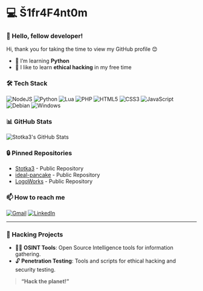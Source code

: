 # 💻 Š1fr4F4nt0m

### 👋 Hello, fellow developer!

Hi, thank you for taking the time to view my GitHub profile 😊

- 🌱 I’m learning **Python**
- 👾 I like to learn **ethical hacking** in my free time

### 🛠️ Tech Stack
![NodeJS](https://img.shields.io/badge/NodeJS-339933?style=for-the-badge&logo=node.js&logoColor=white)
![Python](https://img.shields.io/badge/Python-3776AB?style=for-the-badge&logo=python&logoColor=white)
![Lua](https://img.shields.io/badge/Lua-2C2D72?style=for-the-badge&logo=lua&logoColor=white)
![PHP](https://img.shields.io/badge/PHP-777BB4?style=for-the-badge&logo=php&logoColor=white)
![HTML5](https://img.shields.io/badge/HTML5-E34F26?style=for-the-badge&logo=html5&logoColor=white)
![CSS3](https://img.shields.io/badge/CSS3-1572B6?style=for-the-badge&logo=css3&logoColor=white)
![JavaScript](https://img.shields.io/badge/JavaScript-F7DF1E?style=for-the-badge&logo=javascript&logoColor=black)
![Debian](https://img.shields.io/badge/Debian-A81D33?style=for-the-badge&logo=debian&logoColor=white)
![Windows](https://img.shields.io/badge/Windows-0078D6?style=for-the-badge&logo=windows&logoColor=white)

### 📊 GitHub Stats
![Stotka3's GitHub Stats](https://github-readme-stats.vercel.app/api?username=Stotka3&show_icons=true&theme=radical)

### 🔒 Pinned Repositories
- [Stotka3](https://github.com/Stotka3/Stotka3) - Public Repository
- [ideal-pancake](https://github.com/Stotka3/ideal-pancake) - Public Repository
- [LogoWorks](https://github.com/Stotka3/LogoWorks) - Public Repository

### 📫 How to reach me
[![Gmail](https://img.shields.io/badge/Gmail-D14836?style=for-the-badge&logo=gmail&logoColor=white)](mailto:your-email@gmail.com)
[![LinkedIn](https://img.shields.io/badge/LinkedIn-0077B5?style=for-the-badge&logo=linkedin&logoColor=white)](https://www.linkedin.com/in/your-profile/)

---

### 🚀 Hacking Projects
- 🕵️‍♂️ **OSINT Tools**: Open Source Intelligence tools for information gathering.
- 🔓 **Penetration Testing**: Tools and scripts for ethical hacking and security testing.

> **“Hack the planet!”**
